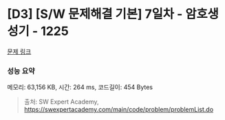 # [D3] [S/W 문제해결 기본] 7일차 - 암호생성기 - 1225 

[문제 링크](https://swexpertacademy.com/main/code/problem/problemDetail.do?contestProbId=AV14uWl6AF0CFAYD) 

### 성능 요약

메모리: 63,156 KB, 시간: 264 ms, 코드길이: 454 Bytes



> 출처: SW Expert Academy, https://swexpertacademy.com/main/code/problem/problemList.do